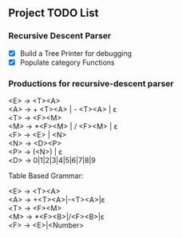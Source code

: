 ## Project TODO List

### Recursive Descent Parser
- [x] Build a Tree Printer for debugging
- [x] Populate category Functions

### Productions for recursive-descent parser
\<E\>  →  \<T\>\<A\>  
\<A\> → + \<T\>\<A\> | - \<T\>\<A\> | ε   
\<T\> →  \<F\>\<M\>  
\<M\> → *\<F\>\<M\> | / \<F\>\<M\> | ε   
\<F\> → \<E\> | \<N\>  
\<N\> → \<D\>\<P\>  
\<P\> → (\<N\>) | ε  
\<D\> → 0|1|2|3|4|5|6|7|8|9  


Table Based Grammar:

\<E\> → \<T\>\<A\>  
\<A\> → +\<T\>\<A\>|-\<T\>\<A\>|ε  
\<T\> → \<F\>\<M\>   
\<M\> → *\<F\>\<B\>|/\<F\>\<B\>|ε   
\<F\> → \<E\>|\<Number\>  
